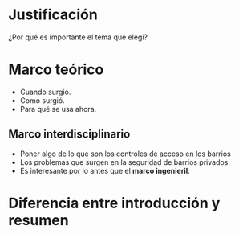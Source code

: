# Justificación
¿Por qué es importante el tema que elegí?

# Marco teórico
- Cuando surgió.
- Como surgió.
- Para qué se usa ahora.

## Marco interdisciplinario
- Poner algo de lo que son los controles de acceso en los barrios
- Los problemas que surgen en la seguridad de barrios privados.
- Es interesante por lo antes que el **marco ingenieril**.

# Diferencia entre introducción y resumen

